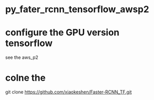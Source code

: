 # py_fater_rcnn_tensorflow_awsp2

# configure the GPU version tensorflow
see the aws_p2


# colne the 


git clone https://github.com/xiaokeshen/Faster-RCNN_TF.git

